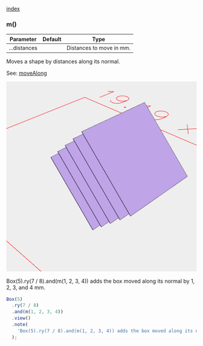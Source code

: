 [index](../../nb/api/index.md)
### m()
Parameter|Default|Type
---|---|---
|...distances||Distances to move in mm.

Moves a shape by distances along its normal.

See: [moveAlong](../../nb/api/m.md)

![Image](m.md.$2.png)

Box(5).ry(7 / 8).and(m(1, 2, 3, 4)) adds the box moved along its normal by 1, 2, 3, and 4 mm.

```JavaScript
Box(5)
  .ry(7 / 8)
  .and(m(1, 2, 3, 4))
  .view()
  .note(
    'Box(5).ry(7 / 8).and(m(1, 2, 3, 4)) adds the box moved along its normal by 1, 2, 3, and 4 mm.'
  );
```
